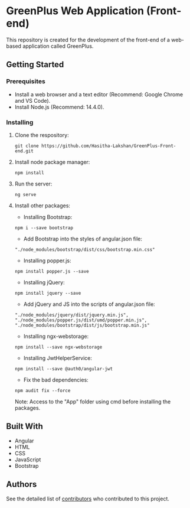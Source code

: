 # GreenPlus Web Application (Front-end)
This repository is created for the development of the front-end of a web-based application called GreenPlus.

## Getting Started

### Prerequisites
* Install a web browser and a text editor (Recommend: Google Chrome and VS Code).
* Install Node.js (Recommend: 14.4.0).

### Installing
1. Clone the respository:
    ```
   git clone https://github.com/Hasitha-Lakshan/GreenPlus-Front-end.git
    ```
2. Install node package manager:
   ```
   npm install
   ```
3. Run the server:
   ```
   ng serve
    ```
4. Install other packages:

   * Installing Bootstrap:
   ```
   npm i --save bootstrap
   ```
   * Add Bootstrap into the styles of angular.json file:
   ```
   "./node_modules/bootstrap/dist/css/bootstrap.min.css"
   ```
   * Installing popper.js:
   ```
   npm install popper.js --save
   ```
   * Installing jQuery:
   ```
   npm install jquery --save
   ```
   * Add jQuery and JS into the scripts of angular.json file:
   ```
   "./node_modules/jquery/dist/jquery.min.js",
   "./node_modules/popper.js/dist/umd/popper.min.js",
   "./node_modules/bootstrap/dist/js/bootstrap.min.js"
   ```
   * Installing ngx-webstorage:
   ```
   npm install --save ngx-webstorage
   ```
   * Installing JwtHelperService:
   ```
   npm install --save @auth0/angular-jwt
   ```
   * Fix the bad dependencies:
   ```
   npm audit fix --force
   ```
   Note: Access to the "App" folder using cmd before installing the packages.

## Built With
* Angular
* HTML
* CSS
* JavaScript
* Bootstrap

## Authors
See the detailed list of [contributors](https://github.com/Hasitha-Lakshan/GreenPlus-Front-end/graphs/contributors) who contributed to this project.
